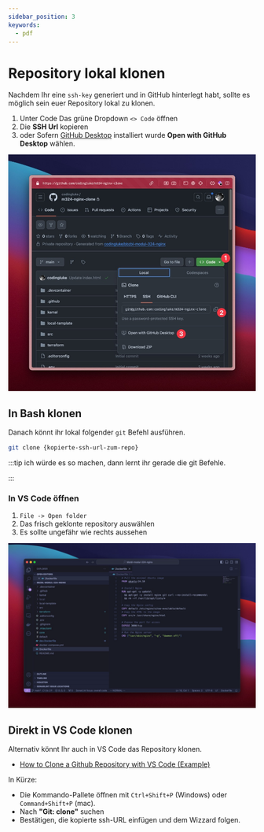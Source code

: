 ```yaml
---
sidebar_position: 3
keywords:
  - pdf
---
```


# Repository lokal klonen

Nachdem Ihr eine `ssh-key` generiert und in GitHub hinterlegt habt, sollte es
möglich sein euer Repository lokal zu klonen.

<div className="grid"><div>

1. Unter Code Das grüne Dropdown `<> Code` öffnen
2. Die **SSH Url** kopieren
3. oder Sofern [GitHub Desktop](https://desktop.github.com/download/)
   installiert wurde **Open with GitHub Desktop** wählen.

</div><div>

![bg right fit](./images/github-repository-clone.png)

</div></div>

## In Bash klonen

Danach könnt ihr lokal folgender `git` Befehl ausführen.

```bash
git clone {kopierte-ssh-url-zum-repo}
```

:::tip ich würde es so machen, dann lernt ihr gerade die git Befehle.

:::

### In VS Code öffnen

<div className="grid"><div>

1. `File -> Open folder`
2. Das frisch geklonte repository auswählen
3. Es sollte ungefähr wie rechts aussehen

</div><div>

![bg right fit](images/vscode-open-folder.png)

</div></div>

## Direkt in VS Code klonen

Alternativ könnt Ihr auch in VS Code das Repository klonen.

- [How to Clone a Github Repository with VS Code (Example)](https://www.jcchouinard.com/git-clone-github-repository-vscode/)

In Kürze:

- Die Kommando-Pallete öffnen mit `Ctrl+Shift+P` (Windows) oder
  `Command+Shift+P` (mac).
- Nach **"Git: clone"** suchen
- Bestätigen, die kopierte ssh-URL einfügen und dem Wizzard folgen.
